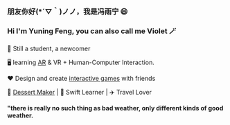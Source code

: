 ### 朋友你好(*´▽｀)ノノ，我是冯雨宁 😄
### Hi I'm Yuning Feng, you can also call me Violet 🪄

🦾 Still a student, a newcomer

🖥️ learning [AR](https://github.com/violet0330/AssemblyAssist_ING_Unity_AR) & VR + Human-Computer Interaction.

❤️ Design and create [interactive games](https://github.com/violet0330/KeepCalm_HCI_BC_Unity) with friends

🍰 [Dessert Maker](https://github.com/violet0330/Feng_CookingRoom/tree/main) | 🍎 Swift Learner | ✈️ Travel Lover

**"there is really no such thing as bad weather, only different kinds of good weather.** 
